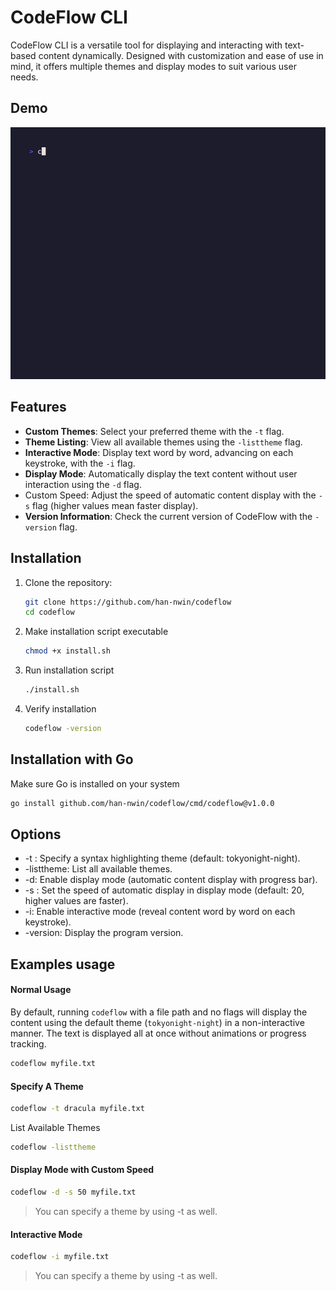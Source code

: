 # CodeFlow CLI

CodeFlow CLI is a versatile tool for displaying and interacting with text-based content dynamically. Designed with customization and ease of use in mind, it offers multiple themes and display modes to suit various user needs.


## Demo
![](assets/demo.gif)

## Features

- **Custom Themes**: Select your preferred theme with the `-t` flag.
- **Theme Listing**: View all available themes using the `-listtheme` flag.
- **Interactive Mode**: Display text word by word, advancing on each keystroke, with the `-i` flag.
- **Display Mode**: Automatically display the text content without user interaction using the `-d` flag.
- Custom Speed: Adjust the speed of automatic content display with the `-s` flag (higher values mean faster display).
- **Version Information**: Check the current version of CodeFlow with the `-version` flag.

## Installation

1. Clone the repository:
    ```bash
    git clone https://github.com/han-nwin/codeflow
    cd codeflow
    ```
2. Make installation script executable
    ```bash
    chmod +x install.sh
    ```
3. Run installation script
    ```bash
    ./install.sh
    ```
4. Verify installation
    ```bash
    codeflow -version
    ```
## Installation with Go
Make sure Go is installed on your system
```bash
go install github.com/han-nwin/codeflow/cmd/codeflow@v1.0.0
```
<!-- ## Installation via Go

You can install CodeFlow using Homebrew:
```bash
brew tap han-nwin/codeflow
brew install codeflow
``` -->

## Options
- -t <theme>: Specify a syntax highlighting theme (default: tokyonight-night).
- -listtheme: List all available themes.
- -d: Enable display mode (automatic content display with progress bar).
- -s <speed>: Set the speed of automatic display in display mode (default: 20, higher values are faster).
- -i: Enable interactive mode (reveal content word by word on each keystroke).
- -version: Display the program version.

## Examples usage

#### Normal Usage
By default, running `codeflow` with a file path and no flags will display the content using the default theme (`tokyonight-night`) in a non-interactive manner. The text is displayed all at once without animations or progress tracking.
```bash
codeflow myfile.txt
```
#### Specify A Theme
```bash
codeflow -t dracula myfile.txt
```
List Available Themes
```bash
codeflow -listtheme
```


#### Display Mode with Custom Speed
```bash
codeflow -d -s 50 myfile.txt
```
> You can specify a theme by using -t as well.
#### Interactive Mode
```bash
codeflow -i myfile.txt
```
> You can specify a theme by using -t as well.

